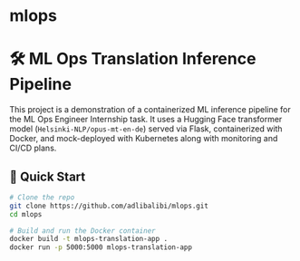 # mlops
# 🛠️ ML Ops Translation Inference Pipeline

This project is a demonstration of a containerized ML inference pipeline for the ML Ops Engineer Internship task. It uses a Hugging Face transformer model (`Helsinki-NLP/opus-mt-en-de`) served via Flask, containerized with Docker, and mock-deployed with Kubernetes along with monitoring and CI/CD plans.

## 🚀 Quick Start

```bash
# Clone the repo
git clone https://github.com/adlibalibi/mlops.git
cd mlops

# Build and run the Docker container
docker build -t mlops-translation-app .
docker run -p 5000:5000 mlops-translation-app

